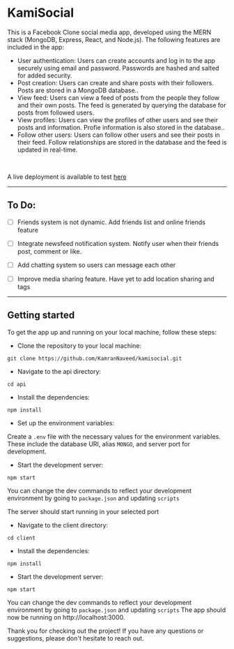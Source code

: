 # KamiSocial

This is a Facebook Clone social media app, developed using the MERN stack (MongoDB, Express, React, and Node.js). The following features are included in the app:

- User authentication: Users can create accounts and log in to the app securely using email and password. Passwords are hashed and salted for added security.
- Post creation: Users can create and share posts with their followers. Posts are stored in a MongoDB database..
- View feed: Users can view a feed of posts from the people they follow and their own posts. The feed is generated by querying the database for posts from followed users.
- View profiles: Users can view the profiles of other users and see their posts and information. Profie information is also stored in the database..
- Follow other users: Users can follow other users and see their posts in their feed. Follow relationships are stored in the database and the feed is updated in real-time.

<br>

A live deployment is available to test [here](https://kamisocial.onrender.com)

<hr>

## To Do:

- [ ] Friends system is not dynamic. Add friends list and online friends feature
- [ ] Integrate newsfeed notification system. Notify user when their friends post, comment or like.
- [ ] Add chatting system so users can message each other
- [ ] Improve media sharing feature. Have yet to add location sharing and tags


<hr>

## Getting started

To get the app up and running on your local machine, follow these steps:

- Clone the repository to your local machine:

```
git clone https://github.com/KamranNaveed/kamisocial.git
```
- Navigate to the api directory:
```
cd api
```
- Install the dependencies:
```
npm install
```
- Set up the environment variables:

Create a ```.env``` file with the necessary values for the environment variables. These include the database URI, alias ```MONGO```, and server port for development.

- Start the development server:
```
npm start
```
You can change the dev commands to reflect your development environment by going to ```package.json``` and updating ```scripts```

The server should start running in your selected port

- Navigate to the client directory:
```
cd client
```
- Install the dependencies:
```
npm install
```
- Start the development server:
```
npm start
```
You can change the dev commands to reflect your development environment by going to ```package.json``` and updating ```scripts```
The app should now be running on http://localhost:3000.

Thank you for checking out the project! If you have any questions or suggestions, please don't hesitate to reach out.
